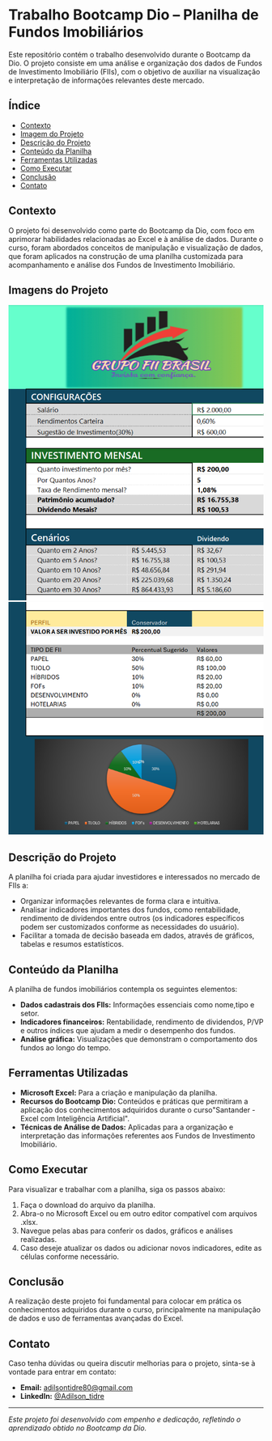 # Trabalho Bootcamp Dio – Planilha de Fundos Imobiliários

Este repositório contém o trabalho desenvolvido durante o Bootcamp da Dio. O projeto consiste em uma análise e organização dos dados de Fundos de Investimento Imobiliário (FIIs), com o objetivo de auxiliar na visualização e interpretação de informações relevantes deste mercado.

## Índice

- [Contexto](#contexto)
- [Imagem do Projeto](#Imagens-do-Projeto)
- [Descrição do Projeto](#descrição-do-projeto)
- [Conteúdo da Planilha](#conteúdo-da-planilha)
- [Ferramentas Utilizadas](#ferramentas-utilizadas)
- [Como Executar](#como-executar)
- [Conclusão](#conclusão)
- [Contato](#contato)

## Contexto

O projeto foi desenvolvido como parte do Bootcamp da Dio, com foco em aprimorar habilidades relacionadas ao Excel e à análise de dados. Durante o curso, foram abordados conceitos de manipulação e visualização de dados, que foram aplicados na construção de uma planilha customizada para acompanhamento e análise dos Fundos de Investimento Imobiliário.

## Imagens do Projeto
![Logo do Projeto](imagens/Investimentos.png)
![Logo do Projeto](imagens/Investimentos2.png)

## Descrição do Projeto

A planilha foi criada para ajudar investidores e interessados no mercado de FIIs a:
- Organizar informações relevantes de forma clara e intuitiva.
- Analisar indicadores importantes dos fundos, como rentabilidade, rendimento de dividendos entre outros (os indicadores específicos podem ser customizados conforme as necessidades do usuário).
- Facilitar a tomada de decisão baseada em dados, através de gráficos, tabelas e resumos estatísticos.

## Conteúdo da Planilha

A planilha de fundos imobiliários contempla os seguintes elementos:

- **Dados cadastrais dos FIIs:** Informações essenciais como nome,tipo e setor.
- **Indicadores financeiros:** Rentabilidade, rendimento de dividendos, P/VP e outros índices que ajudam a medir o desempenho dos fundos.
- **Análise gráfica:** Visualizações que demonstram o comportamento dos fundos ao longo do tempo.

## Ferramentas Utilizadas

- **Microsoft Excel:** Para a criação e manipulação da planilha.
- **Recursos do Bootcamp Dio:** Conteúdos e práticas que permitiram a aplicação dos conhecimentos adquiridos durante o curso"Santander - Excel com Inteligência Artificial".
- **Técnicas de Análise de Dados:** Aplicadas para a organização e interpretação das informações referentes aos Fundos de Investimento Imobiliário.

## Como Executar

Para visualizar e trabalhar com a planilha, siga os passos abaixo:
1. Faça o download do arquivo da planilha.
2. Abra-o no Microsoft Excel ou em outro editor compatível com arquivos .xlsx.
3. Navegue pelas abas para conferir os dados, gráficos e análises realizadas.
4. Caso deseje atualizar os dados ou adicionar novos indicadores, edite as células conforme necessário.

## Conclusão

A realização deste projeto foi fundamental para colocar em prática os conhecimentos adquiridos durante o curso, principalmente na manipulação de dados e uso de ferramentas avançadas do Excel. 

## Contato

Caso tenha dúvidas ou queira discutir melhorias para o projeto, sinta-se à vontade para entrar em contato:
- **Email:** adilsontidre80@gmail.com
- **LinkedIn:** [@Adilson_tidre](https://www.linkedin.com/in/adilson-tidre-dos-santos-3a3a012b2)

---

*Este projeto foi desenvolvido com empenho e dedicação, refletindo o aprendizado obtido no Bootcamp da Dio.*
